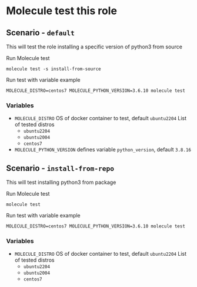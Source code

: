 # Molecule test this role


## Scenario - `default`
This will test the role installing a specific version of python3 from source

Run Molecule test
```
molecule test -s install-from-source
```

Run test with variable example
```
MOLECULE_DISTRO=centos7 MOLECULE_PYTHON_VERSION=3.6.10 molecule test
```

### Variables
 - `MOLECULE_DISTRO` OS of docker container to test, default `ubuntu2204`
    List of tested distros
    - `ubuntu2204`
    - `ubuntu2004`
    - `centos7`
 - `MOLECULE_PYTHON_VERSION` defines variable `python_version`, default `3.8.16`


## Scenario - `install-from-repo`
This will test installing python3 from package

Run Molecule test
```
molecule test
```

Run test with variable example
```
MOLECULE_DISTRO=centos7 MOLECULE_PYTHON_VERSION=3.6.10 molecule test
```

### Variables
 - `MOLECULE_DISTRO` OS of docker container to test, default `ubuntu2204`
    List of tested distros
    - `ubuntu2204`
    - `ubuntu2004`
    - `centos7`